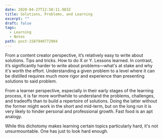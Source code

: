 ```yaml
---
date: 2020-04-27T12:50:11.983Z
title: Solutions, Problems, and Learning
excerpt: ""
draft: false
tags:
  - Learning
  - Notes
path: post-1587940772904
---
```


From a content creator perspective, it’s relatively easy to write about solutions. Tips and tricks. How to do X or Y. Lessons learned. In contrast, it’s significantly harder to write about problems—what's at stake and why it's worth the effort. Understanding a given problem to a level where it can be distilled requires much more rigor and experience than presenting solutions to said problem.

From a learner perspective, especially in their early stages of the learning process, it is far more worthwhile to understand the problems, challenges, and tradeoffs than to build a repertoire of solutions. Doing the latter without the former might work in the short and mid-term, but on the long run it is very likely to hinder personal and professional growth. Fast food is an apt analogy.

While this dichotomy makes learning certain topics particularly hard, it's not unsurmountable. One has just to look hard enough.

